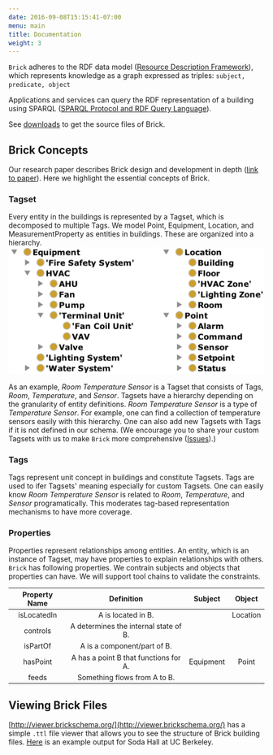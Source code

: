```yaml
---
date: 2016-09-08T15:15:41-07:00
menu: main
title: Documentation
weight: 3
---
```


`Brick` adheres to the RDF data model ([Resource Description Framework](https://www.w3.org/TR/2014/NOTE-rdf11-primer-20140225/)), which
represents knowledge as a graph expressed as triples: `subject, predicate, object`

Applications and services can query the RDF representation of a building using
SPARQL ([SPARQL Protocol and RDF Query Language](https://www.w3.org/TR/rdf-sparql-query/)).

See [downloads](/source) to get the source files of Brick.


## Brick Concepts
Our research paper describes Brick design and development in depth ([link to paper](/papers/Brick-BuildSys2016.pdf)). Here we highlight the essential concepts of Brick.

### Tagset
Every entity in the buildings is represented by a Tagset, which is decomposed to multiple Tags. 
We model Point, Equipment, Location, and MeasurementProperty as entities in buildings. These are organized into a hierarchy.
![alt text](/images/class_hierarchy.png "brick class hierarchy")


As an example, *Room Temperature Sensor* is a Tagset that consists of Tags, *Room*, *Temperature*, and *Sensor*.
Tagsets have a hierarchy depending on the granularity of entity definitions. *Room Temperature Sensor* is a type of *Temperature Sensor*. For example, one can find a collection of temperature sensors easily with this hierarchy.
One can also add new Tagsets with Tags if it is not defined in our schema. (We encourage you to share your custom Tagsets with us to make `Brick` more comprehensive ([Issues](https://github.com/BuildSysUniformMetadata/GroundTruth/issues)).)
 

### Tags
Tags represent unit concept in buildings and constitute Tagsets. Tags are used to ifer Tagsets' meaning especially for custom Tagsets.
One can easily know *Room Temperature Sensor* is related to *Room*, *Temperature*, and *Sensor* programatically.
This moderates tag-based representation mechanisms to have more coverage.
 

### Properties
Properties represent relationships among entities. An entity, which is an instance of Tagset, may have properties to explain relationships with others.
`Brick` has following properties. We contrain subjects and objects that properties can have. We will support tool chains to validate the constraints.

| Property Name |               Definition              | Subject | Object |
|:-------------:|:-------------------------------------:|:-------:|:------:|
|  isLocatedIn  |           A is located in B.          |         |Location|
|    controls   | A determines the internal state of B. |         |        |
|    isPartOf   |      A is a component/part of B.      |         |        |
|    hasPoint   | A has a point B that functions for A. |Equipment| Point  |
|     feeds     |      Something flows from A to B.     |         |        |


## Viewing Brick Files

[http://viewer.brickschema.org/](http://viewer.brickschema.org/) has a simple `.ttl` file viewer that allows you to see the structure of Brick building files.
[Here](http://viewer.brickschema.org/static/soda.pdf) is an example output for Soda Hall at UC Berkeley.
